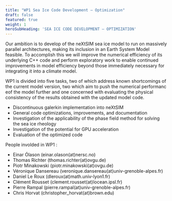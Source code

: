 ```yaml
---
title: "WP1 Sea Ice Code Development — Optimization"
draft: false
featured: true
weight: 1
heroSubHeading: 'SEA ICE CODE DEVELOPMENT — OPTIMIZATION'
---
```


Our ambition is to develop of the neXtSIM sea ice model to run on massively parallel architectures, making its inclusion in an Earth System Model feasible. To accomplish this we will improve the numerical efficiency of its underlying C++ code and perform exploratory work to enable continued improvements in model efficiency beyond those immediately necessary for integrating it into a climate model. 

WP1 is divided into five tasks, two of which address known shortcomings of the current model version, two which aim to push the numerical performanc eof the model further and one concerned with evaluating the physical consistency of the results obtained with the updated model code.

 - Discontinuous galerkin implementation into neXtSIM
 - General code optimizations, improvements, and documentation
 - Investigation of the applicability of the phase field method for solving the sea ice rheology 
 - Investigation of the potential for GPU acceleration
 - Evaluation of the optimized code

 People involded in WP1 :

 - Einar Ólason (einar.olason(at)nersc.no)
 - Thomas Richter (thomas.richter(at)ovgu.de)
 - Piotr Minakowski (piotr.minakowski(at)ovgu.de)
 - Véronique Dansereau (veronique.dansereau(at)univ-grenoble-alpes.fr)
 - Daniel Le Roux (dleroux(at)math.univ-lyon1.fr)
 - Clément Rousset (clement.rousset(at)locean.ipsl.fr)
 - Pierre Rampal (pierre.rampal(at)univ-grenoble-alpes.fr)
 - Chris Horvat (christopher_horvat(at)brown.edu)
 

